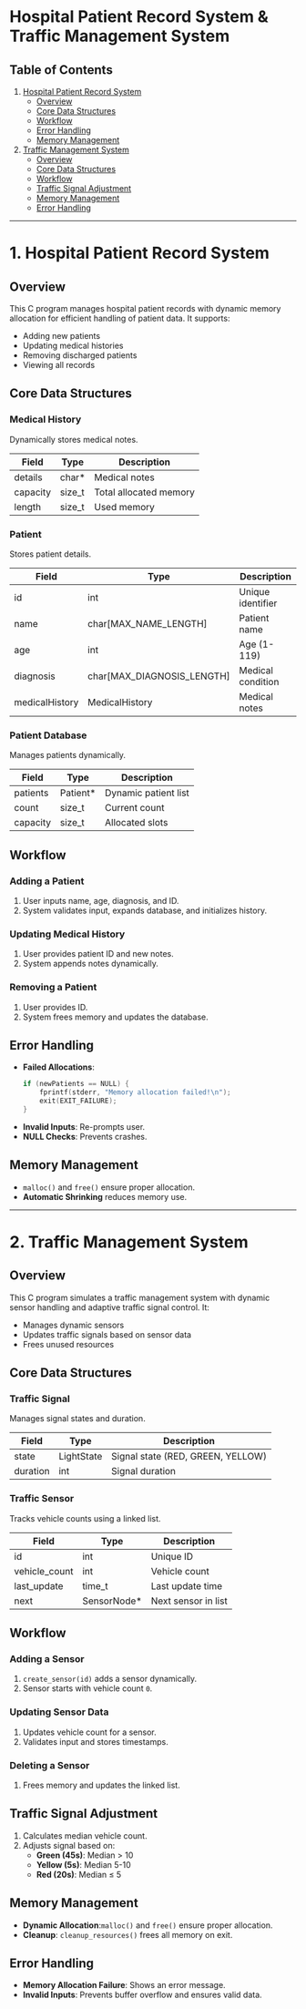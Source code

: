 # Hospital Patient Record System & Traffic Management System

## Table of Contents
1. [Hospital Patient Record System](#1-hospital-patient-record-system)
   - [Overview](#overview)
   - [Core Data Structures](#core-data-structures)
   - [Workflow](#workflow)
   - [Error Handling](#error-handling)
   - [Memory Management](#memory-management)
2. [Traffic Management System](#2-traffic-management-system)
   - [Overview](#overview-1)
   - [Core Data Structures](#core-data-structures-1)
   - [Workflow](#workflow-1)
   - [Traffic Signal Adjustment](#traffic-signal-adjustment)
   - [Memory Management](#memory-management-1)
   - [Error Handling](#error-handling-1)

---

# 1. Hospital Patient Record System

## Overview
This C program manages hospital patient records with dynamic memory allocation for efficient handling of patient data. It supports:
- Adding new patients
- Updating medical histories
- Removing discharged patients
- Viewing all records

## Core Data Structures
### Medical History
Dynamically stores medical notes.

| Field    | Type  | Description |
|----------|-------|-------------|
| details  | char* | Medical notes |
| capacity | size_t | Total allocated memory |
| length   | size_t | Used memory |

### Patient
Stores patient details.

| Field         | Type  | Description |
|--------------|-------|-------------|
| id           | int   | Unique identifier |
| name         | char[MAX_NAME_LENGTH] | Patient name |
| age          | int   | Age (1-119) |
| diagnosis    | char[MAX_DIAGNOSIS_LENGTH] | Medical condition |
| medicalHistory | MedicalHistory | Medical notes |

### Patient Database
Manages patients dynamically.

| Field    | Type  | Description |
|----------|------|-------------|
| patients | Patient* | Dynamic patient list |
| count    | size_t | Current count |
| capacity | size_t | Allocated slots |

## Workflow
### Adding a Patient
1. User inputs name, age, diagnosis, and ID.
2. System validates input, expands database, and initializes history.

### Updating Medical History
1. User provides patient ID and new notes.
2. System appends notes dynamically.

### Removing a Patient
1. User provides ID.
2. System frees memory and updates the database.

## Error Handling
- **Failed Allocations**:
  ```c
  if (newPatients == NULL) {
      fprintf(stderr, "Memory allocation failed!\n");
      exit(EXIT_FAILURE);
  }
  ```
- **Invalid Inputs**: Re-prompts user.
- **NULL Checks**: Prevents crashes.

## Memory Management
- `malloc()` and `free()` ensure proper allocation.
- **Automatic Shrinking** reduces memory use.

---

# 2. Traffic Management System

## Overview
This C program simulates a traffic management system with dynamic sensor handling and adaptive traffic signal control. It:
- Manages dynamic sensors
- Updates traffic signals based on sensor data
- Frees unused resources

## Core Data Structures
### Traffic Signal
Manages signal states and duration.

| Field    | Type  | Description |
|----------|------|-------------|
| state    | LightState | Signal state (RED, GREEN, YELLOW) |
| duration | int  | Signal duration |

### Traffic Sensor
Tracks vehicle counts using a linked list.

| Field        | Type       | Description |
|-------------|-----------|-------------|
| id          | int       | Unique ID |
| vehicle_count | int    | Vehicle count |
| last_update  | time_t   | Last update time |
| next        | SensorNode* | Next sensor in list |

## Workflow
### Adding a Sensor
1. `create_sensor(id)` adds a sensor dynamically.
2. Sensor starts with vehicle count `0`.

### Updating Sensor Data
1. Updates vehicle count for a sensor.
2. Validates input and stores timestamps.

### Deleting a Sensor
1. Frees memory and updates the linked list.

## Traffic Signal Adjustment
1. Calculates median vehicle count.
2. Adjusts signal based on:
   - **Green (45s)**: Median > 10
   - **Yellow (5s)**: Median 5-10
   - **Red (20s)**: Median ≤ 5

## Memory Management
- **Dynamic Allocation**:`malloc()` and `free()` ensure proper allocation.
- **Cleanup**: `cleanup_resources()` frees all memory on exit.

## Error Handling
- **Memory Allocation Failure**: Shows an error message.
- **Invalid Inputs**: Prevents buffer overflow and ensures valid data.


